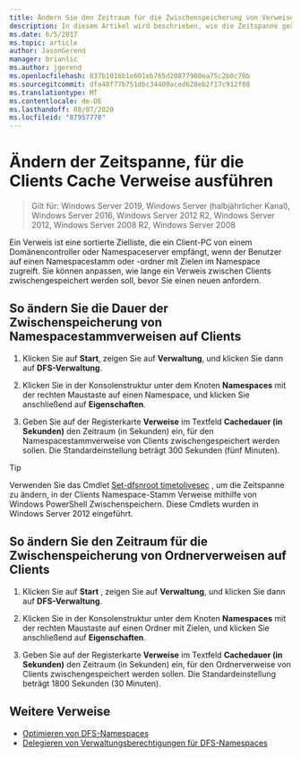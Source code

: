 ```yaml
---
title: Ändern Sie den Zeitraum für die Zwischenspeicherung von Verweisen auf Clients
description: In diesem Artikel wird beschrieben, wie die Zeitspanne geändert wird, in der sich Clients im Cache befinden.
ms.date: 6/5/2017
ms.topic: article
author: JasonGerend
manager: brianlic
ms.author: jgerend
ms.openlocfilehash: 837b1016b1e601eb765d20877980ea75c2b8c70b
ms.sourcegitcommit: dfa48f77b751dbc34409aced628eb2f17c912f08
ms.translationtype: MT
ms.contentlocale: de-DE
ms.lasthandoff: 08/07/2020
ms.locfileid: "87957778"
---
```

# <a name="change-the-amount-of-time-that-clients-cache-referrals"></a>Ändern der Zeitspanne, für die Clients Cache Verweise ausführen

> Gilt für: Windows Server 2019, Windows Server (halbjährlicher Kanal), Windows Server 2016, Windows Server 2012 R2, Windows Server 2012, Windows Server 2008 R2, Windows Server 2008

Ein Verweis ist eine sortierte Zielliste, die ein Client-PC von einem Domänencontroller oder Namespaceserver empfängt, wenn der Benutzer auf einen Namespacestamm oder -ordner mit Zielen im Namespace zugreift. Sie können anpassen, wie lange ein Verweis zwischen Clients zwischengespeichert werden soll, bevor Sie einen neuen anfordern.

## <a name="to-change-the-amount-of-time-that-clients-cache-namespace-root-referrals"></a>So ändern Sie die Dauer der Zwischenspeicherung von Namespacestammverweisen auf Clients

1.  Klicken Sie auf **Start**, zeigen Sie auf **Verwaltung**, und klicken Sie dann auf **DFS-Verwaltung**.

2.  Klicken Sie in der Konsolenstruktur unter dem Knoten **Namespaces** mit der rechten Maustaste auf einen Namespace, und klicken Sie anschließend auf **Eigenschaften**.

3.  Geben Sie auf der Registerkarte **Verweise** im Textfeld **Cachedauer (in Sekunden)** den Zeitraum (in Sekunden) ein, für den Namespacestammverweise von Clients zwischengespeichert werden sollen. Die Standardeinstellung beträgt 300 Sekunden (fünf Minuten).

> [!TIP]
> Verwenden Sie das Cmdlet [Set-dfsnroot timetolivesec](/previous-versions/windows/it-pro/windows-server-2008-R2-and-2008/cc753448(v=ws.11)) , um die Zeitspanne zu ändern, in der Clients Namespace-Stamm Verweise mithilfe von Windows PowerShell Zwischenspeichern. Diese Cmdlets wurden in Windows Server 2012 eingeführt.

## <a name="to-change-the-amount-of-time-that-clients-cache-folder-referrals"></a>So ändern Sie den Zeitraum für die Zwischenspeicherung von Ordnerverweisen auf Clients

1.  Klicken Sie auf **Start** , zeigen Sie auf **Verwaltung**, und klicken Sie dann auf **DFS-Verwaltung**.

2.  Klicken Sie in der Konsolenstruktur unter dem Knoten **Namespaces** mit der rechten Maustaste auf einen Ordner mit Zielen, und klicken Sie anschließend auf **Eigenschaften**.

3.  Geben Sie auf der Registerkarte **Verweise** im Textfeld **Cachedauer (in Sekunden)** den Zeitraum (in Sekunden) ein, für den Ordnerverweise von Clients zwischengespeichert werden sollen. Die Standardeinstellung beträgt 1800 Sekunden (30 Minuten).

## <a name="additional-references"></a>Weitere Verweise

-   [Optimieren von DFS-Namespaces](tuning-dfs-namespaces.md)
-   [Delegieren von Verwaltungsberechtigungen für DFS-Namespaces](delegate-management-permissions-for-dfs-namespaces.md)

